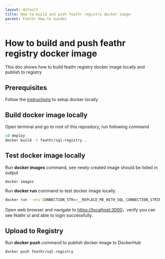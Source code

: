 ```yaml
---
layout: default
title: How to build and push feathr registry docker image
parent: Feathr How-to Guides
---
```


# How to build and push feathr registry docker image

This doc shows how to build feathr registry docker image locally and publish to registry

## Prerequisites

Follow the [instructions](https://docs.docker.com/get-docker) to setup docker locally

## Build docker image locally

Open terminal and go to root of this repository, run following command

```bash
cd deploy
docker build -t feathr/sql-registry .
```

## Test docker image locally

Run **docker images** command, see newly created image should be listed in output

```bash
docker images
```

Run **docker run** command to test docker image locally

```bash
docker run --env CONNECTION_STR=<__REPLACE_ME_WITH_SQL_CONNECTION_STRING__> --env API_BASE=api/v1 -it --rm -p 3000:80 feathr/sql-registry
```

Open web browser and navigate to <https://localhost:3000>，verify you can see feathr ui and able to login successfully.

## Upload to Registry

Run **docker push** command to publish docker image to DockerHub

```bash
docker push feathr/sql-registry
```


